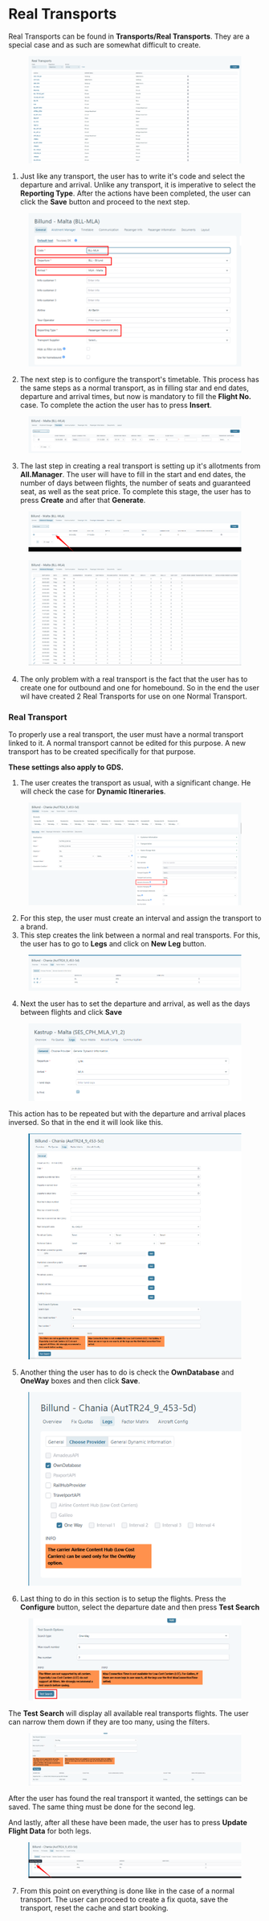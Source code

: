 # Real Transports

Real Transports can be found in **Transports/Real Transports**. They are a special case and as such are somewhat difficult to create.

<figure><img src="../.gitbook/assets/image (6).png" alt=""><figcaption></figcaption></figure>

1. Just like any transport, the user has to write it's code and select the departure and arrival. Unlike any transport, it is imperative to select the **Reporting Type**. After the actions have been completed, the user can click the **Save** button and proceed to the next step.

<figure><img src="../.gitbook/assets/image (7).png" alt=""><figcaption></figcaption></figure>

2. The next step is to configure the transport's timetable. This process has the same steps as a normal transport, as in filling star and end dates, departure and arrival times, but now is mandatory to fill the **Flight No.** case. To complete the action the user has to press **Insert**.

<figure><img src="../.gitbook/assets/image (8).png" alt=""><figcaption></figcaption></figure>

3. The last step in creating a real transport is setting up it's allotments from **All.Manager**. The user will have to fill in the start and end dates, the number of days between flights, the number of seats and guaranteed seat, as well as the seat price. To complete this stage, the user has to press **Create** and after that **Generate**.

<figure><img src="../.gitbook/assets/image (10).png" alt=""><figcaption></figcaption></figure>

<figure><img src="../.gitbook/assets/image (11).png" alt=""><figcaption></figcaption></figure>

4. The only problem with a real transport is the fact that the user has to create one for outbound and one for homebound. So in the end the user wil have created 2 Real Transports for use on one Normal Transport.

### Real Transport <a href="#real-transport" id="real-transport"></a>

To properly use a real transport, the user must have a normal transport linked to it. A normal transport cannot be edited for this purpose. A new transport has to be created specifically for that purpose.

**These settings also apply to GDS.**

1. The user creates the transport as usual, with a significant change. He will check the case for **Dynamic Itineraries**.

<figure><img src="../.gitbook/assets/image (12).png" alt=""><figcaption></figcaption></figure>

2. For this step, the user must create an interval and assign the transport to a brand.
3. This step creates the link between a normal and real transports. For this, the user has to go to **Legs** and click on **New Leg** button.

<figure><img src="../.gitbook/assets/image (13).png" alt=""><figcaption></figcaption></figure>

4. Next the user has to set the departure and arrival, as well as the days between flights and click **Save**

<figure><img src="../.gitbook/assets/image (125).png" alt=""><figcaption></figcaption></figure>

This action has to be repeated but with the departure and arrival places inversed. So that in the end it will look like this.

<figure><img src="../.gitbook/assets/image (14).png" alt=""><figcaption></figcaption></figure>

5. Another thing the user has to do is check the **OwnDatabase** and **OneWay** boxes and then click **Save**.

<figure><img src="../.gitbook/assets/image (15).png" alt=""><figcaption></figcaption></figure>

6. Last thing to do in this section is to setup the flights. Press the **Configure** button, select the departure date and then press **Test Search**

<figure><img src="../.gitbook/assets/image (129).png" alt=""><figcaption></figcaption></figure>

The **Test Search** will display all available real transports flights. The user can narrow them down if they are too many, using the filters.&#x20;

<figure><img src="../.gitbook/assets/image (16).png" alt=""><figcaption></figcaption></figure>

After the user has found the real transport it wanted, the settings can be saved. The same thing must be done for the second leg.

And lastly, after all these have been made, the user has to press **Update Flight Data** for both legs.

<figure><img src="../.gitbook/assets/image (17).png" alt=""><figcaption></figcaption></figure>

7. From this point on everything is done like in the case of a normal transport. The user can proceed to create a fix quota, save the transport, reset the cache and start booking.
